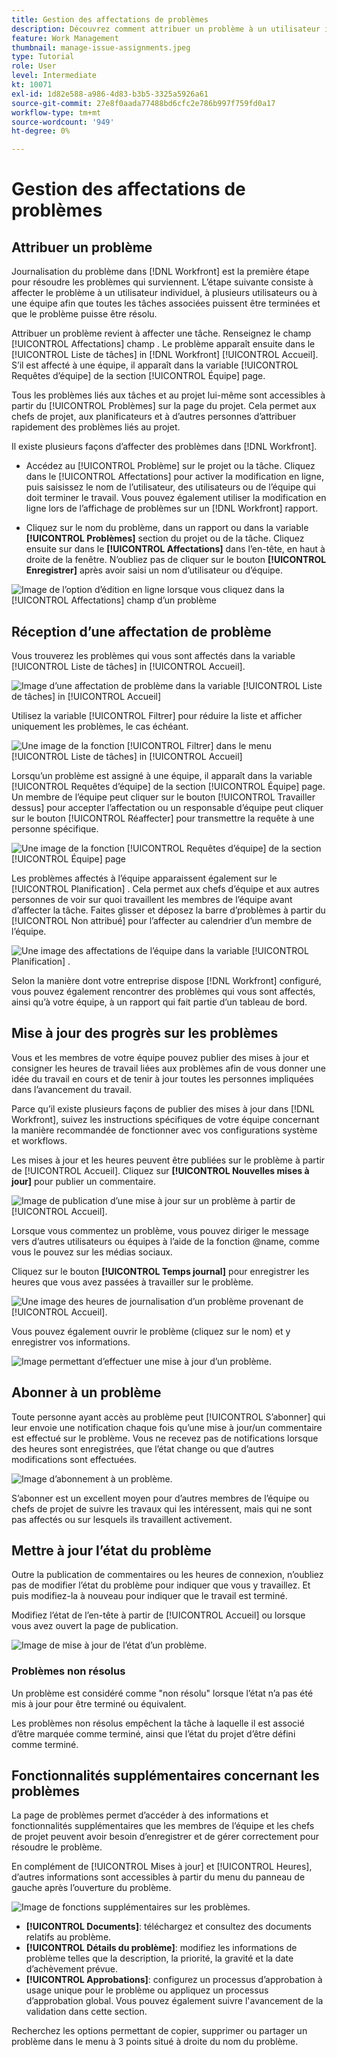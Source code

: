 ```yaml
---
title: Gestion des affectations de problèmes
description: Découvrez comment attribuer un problème à un utilisateur individuel, à plusieurs utilisateurs ou à une équipe afin que le problème soit résolu.
feature: Work Management
thumbnail: manage-issue-assignments.jpeg
type: Tutorial
role: User
level: Intermediate
kt: 10071
exl-id: 1d82e588-a986-4d83-b3b5-3325a5926a61
source-git-commit: 27e8f0aada77488bd6cfc2e786b997f759fd0a17
workflow-type: tm+mt
source-wordcount: '949'
ht-degree: 0%

---
```


# Gestion des affectations de problèmes

## Attribuer un problème

Journalisation du problème dans [!DNL Workfront] est la première étape pour résoudre les problèmes qui surviennent. L’étape suivante consiste à affecter le problème à un utilisateur individuel, à plusieurs utilisateurs ou à une équipe afin que toutes les tâches associées puissent être terminées et que le problème puisse être résolu.

Attribuer un problème revient à affecter une tâche. Renseignez le champ [!UICONTROL Affectations] champ . Le problème apparaît ensuite dans le [!UICONTROL Liste de tâches] in [!DNL Workfront] [!UICONTROL Accueil]. S’il est affecté à une équipe, il apparaît dans la variable [!UICONTROL Requêtes d’équipe] de la section [!UICONTROL Équipe] page.

Tous les problèmes liés aux tâches et au projet lui-même sont accessibles à partir du [!UICONTROL Problèmes] sur la page du projet. Cela permet aux chefs de projet, aux planificateurs et à d’autres personnes d’attribuer rapidement des problèmes liés au projet.

Il existe plusieurs façons d’affecter des problèmes dans [!DNL Workfront].

* Accédez au [!UICONTROL Problème] sur le projet ou la tâche. Cliquez dans le [!UICONTROL Affectations] pour activer la modification en ligne, puis saisissez le nom de l’utilisateur, des utilisateurs ou de l’équipe qui doit terminer le travail.
Vous pouvez également utiliser la modification en ligne lors de l’affichage de problèmes sur un [!DNL Workfront] rapport.

* Cliquez sur le nom du problème, dans un rapport ou dans la variable **[!UICONTROL Problèmes]** section du projet ou de la tâche. Cliquez ensuite sur dans le **[!UICONTROL Affectations]** dans l’en-tête, en haut à droite de la fenêtre. N’oubliez pas de cliquer sur le bouton **[!UICONTROL Enregistrer]** après avoir saisi un nom d’utilisateur ou d’équipe.

![Image de l’option d’édition en ligne lorsque vous cliquez dans la [!UICONTROL Affectations] champ d’un problème](assets/04-issue-assign-issue-list-assignments-field.png)

<!--
Learn more graphic and documentation article links
Assign issues
Edit user assignments for multiple issues
-->

## Réception d’une affectation de problème

Vous trouverez les problèmes qui vous sont affectés dans la variable [!UICONTROL Liste de tâches] in [!UICONTROL Accueil].

![Image d’une affectation de problème dans la variable [!UICONTROL Liste de tâches] in [!UICONTROL Accueil]](assets/05-workfront-home-work-list.png)

Utilisez la variable [!UICONTROL Filtrer] pour réduire la liste et afficher uniquement les problèmes, le cas échéant.

![Une image de la fonction [!UICONTROL Filtrer] dans le menu [!UICONTROL Liste de tâches] in [!UICONTROL Accueil]](assets/06-workfront-home-issue-filter.png)

Lorsqu’un problème est assigné à une équipe, il apparaît dans la variable [!UICONTROL Requêtes d’équipe] de la section [!UICONTROL Équipe] page. Un membre de l’équipe peut cliquer sur le bouton [!UICONTROL Travailler dessus] pour accepter l’affectation ou un responsable d’équipe peut cliquer sur le bouton [!UICONTROL Réaffecter] pour transmettre la requête à une personne spécifique.

![Une image de la fonction [!UICONTROL Requêtes d’équipe] de la section [!UICONTROL Équipe] page](assets/07-team-page-work-on-it.png)

Les problèmes affectés à l’équipe apparaissent également sur le [!UICONTROL Planification] . Cela permet aux chefs d’équipe et aux autres personnes de voir sur quoi travaillent les membres de l’équipe avant d’affecter la tâche. Faites glisser et déposez la barre d’problèmes à partir du [!UICONTROL Non attribué] pour l’affecter au calendrier d’un membre de l’équipe.

![Une image des affectations de l’équipe dans la variable [!UICONTROL Planification] .](assets/08-issue-assignment-team-schedule.png)

Selon la manière dont votre entreprise dispose [!DNL Workfront] configuré, vous pouvez également rencontrer des problèmes qui vous sont affectés, ainsi qu’à votre équipe, à un rapport qui fait partie d’un tableau de bord.

<!-- Learn more graphic and documentation article links

* Display items in the [!UICONTROL Work List] in the [!UICONTROL Home] area
* Manage work and team requests in the [!UICONTROL Home] area

-->

## Mise à jour des progrès sur les problèmes

Vous et les membres de votre équipe pouvez publier des mises à jour et consigner les heures de travail liées aux problèmes afin de vous donner une idée du travail en cours et de tenir à jour toutes les personnes impliquées dans l’avancement du travail.

Parce qu’il existe plusieurs façons de publier des mises à jour dans [!DNL Workfront], suivez les instructions spécifiques de votre équipe concernant la manière recommandée de fonctionner avec vos configurations système et workflows.

Les mises à jour et les heures peuvent être publiées sur le problème à partir de [!UICONTROL Accueil]. Cliquez sur **[!UICONTROL Nouvelles mises à jour]** pour publier un commentaire.

![Image de publication d’une mise à jour sur un problème à partir de [!UICONTROL Accueil].](assets/09-workfront-home-update.png)

Lorsque vous commentez un problème, vous pouvez diriger le message vers d’autres utilisateurs ou équipes à l’aide de la fonction @name, comme vous le pouvez sur les médias sociaux.

Cliquez sur le bouton **[!UICONTROL Temps journal]** pour enregistrer les heures que vous avez passées à travailler sur le problème.

![Une image des heures de journalisation d’un problème provenant de [!UICONTROL Accueil].](assets/10-workfront-home-log-hours.png)

Vous pouvez également ouvrir le problème (cliquez sur le nom) et y enregistrer vos informations.

![Image permettant d’effectuer une mise à jour d’un problème.](assets/11-update-on-landing-page.png)

## Abonner à un problème

Toute personne ayant accès au problème peut [!UICONTROL S’abonner] qui leur envoie une notification chaque fois qu’une mise à jour/un commentaire est effectué sur le problème. Vous ne recevez pas de notifications lorsque des heures sont enregistrées, que l’état change ou que d’autres modifications sont effectuées.

![Image d’abonnement à un problème.](assets/12-subscribe-to-an-issue.png)

S’abonner est un excellent moyen pour d’autres membres de l’équipe ou chefs de projet de suivre les travaux qui les intéressent, mais qui ne sont pas affectés ou sur lesquels ils travaillent activement.

<!-- Learn more graphic and link to documentation article

* Update or edit a work item in the Home area

-->

## Mettre à jour l’état du problème

Outre la publication de commentaires ou les heures de connexion, n’oubliez pas de modifier l’état du problème pour indiquer que vous y travaillez. Et puis modifiez-la à nouveau pour indiquer que le travail est terminé.

Modifiez l’état de l’en-tête à partir de [!UICONTROL Accueil] ou lorsque vous avez ouvert la page de publication.

![Image de mise à jour de l’état d’un problème.](assets/13-update-issue-status.png)

### Problèmes non résolus

Un problème est considéré comme &quot;non résolu&quot; lorsque l’état n’a pas été mis à jour pour être terminé ou équivalent.

Les problèmes non résolus empêchent la tâche à laquelle il est associé d’être marquée comme terminé, ainsi que l’état du projet d’être défini comme terminé.

<!-- Learn more graphic and documentation article link

* Mark a work item as done in the Home area

-->

## Fonctionnalités supplémentaires concernant les problèmes

La page de problèmes permet d’accéder à des informations et fonctionnalités supplémentaires que les membres de l’équipe et les chefs de projet peuvent avoir besoin d’enregistrer et de gérer correctement pour résoudre le problème.

En complément de [!UICONTROL Mises à jour] et [!UICONTROL Heures], d’autres informations sont accessibles à partir du menu du panneau de gauche après l’ouverture du problème.

![Image de fonctions supplémentaires sur les problèmes.](assets/14-issue-page-left-panel-menu.png)

* **[!UICONTROL Documents]**: téléchargez et consultez des documents relatifs au problème.
* **[!UICONTROL Détails du problème]**: modifiez les informations de problème telles que la description, la priorité, la gravité et la date d’achèvement prévue.
* **[!UICONTROL Approbations]**: configurez un processus d’approbation à usage unique pour le problème ou appliquez un processus d’approbation global. Vous pouvez également suivre l&#39;avancement de la validation dans cette section.

Recherchez les options permettant de copier, supprimer ou partager un problème dans le menu à 3 points situé à droite du nom du problème.

<!-- Learn more graphic and documentation article links

* Edit issues
* Copy issues
* Share an issue
* Move issues
* Grant access to an issue

-->

